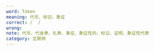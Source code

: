 ```yaml
---
word: Token
meaning: 代币、标记、象征
correct: /  /
wrong: 
note: 代币、代金券、礼券、象征、象征性的、标记、证明、象征性代表
category: 互联网
---
```


